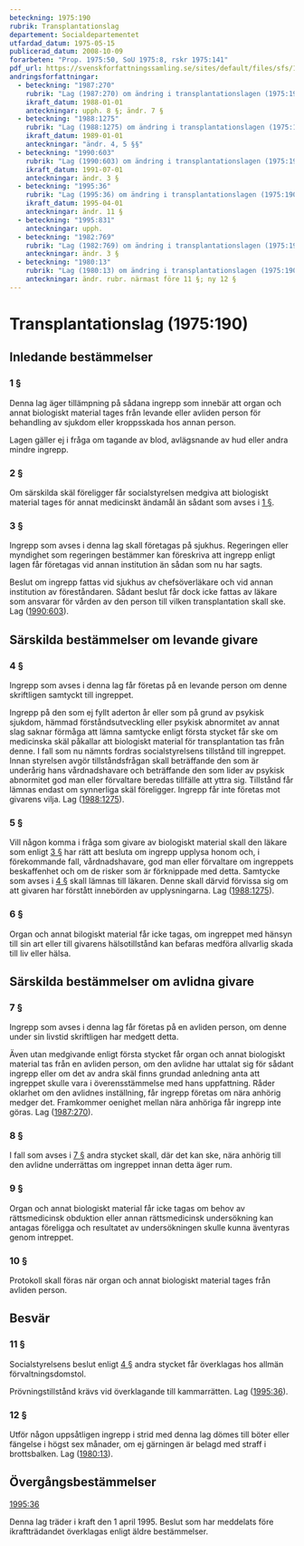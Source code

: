 ```yaml
---
beteckning: 1975:190
rubrik: Transplantationslag
departement: Socialdepartementet
utfardad_datum: 1975-05-15
publicerad_datum: 2008-10-09
forarbeten: "Prop. 1975:50, SoU 1975:8, rskr 1975:141"
pdf_url: https://svenskforfattningssamling.se/sites/default/files/sfs/1975-05/SFS1975-190.pdf
andringsforfattningar:
  - beteckning: "1987:270"
    rubrik: "Lag (1987:270) om ändring i transplantationslagen (1975:190)"
    ikraft_datum: 1988-01-01
    anteckningar: upph. 8 §; ändr. 7 §
  - beteckning: "1988:1275"
    rubrik: "Lag (1988:1275) om ändring i transplantationslagen (1975:190)"
    ikraft_datum: 1989-01-01
    anteckningar: "ändr. 4, 5 §§"
  - beteckning: "1990:603"
    rubrik: "Lag (1990:603) om ändring i transplantationslagen (1975:190)"
    ikraft_datum: 1991-07-01
    anteckningar: ändr. 3 §
  - beteckning: "1995:36"
    rubrik: "Lag (1995:36) om ändring i transplantationslagen (1975:190)"
    ikraft_datum: 1995-04-01
    anteckningar: ändr. 11 §
  - beteckning: "1995:831"
    anteckningar: upph.
  - beteckning: "1982:769"
    rubrik: "Lag (1982:769) om ändring i transplantationslagen (1975:190)"
    anteckningar: ändr. 3 §
  - beteckning: "1980:13"
    rubrik: "Lag (1980:13) om ändring i transplantationslagen (1975:190)"
    anteckningar: ändr. rubr. närmast före 11 §; ny 12 §
---
```


# Transplantationslag (1975:190)

## Inledande bestämmelser

### 1 §

Denna lag äger tillämpning på sådana ingrepp som innebär att organ och annat biologiskt material tages från levande eller avliden person för behandling av sjukdom eller kroppsskada hos annan person.

Lagen gäller ej i fråga om tagande av blod, avlägsnande av hud eller andra mindre ingrepp.

### 2 §

Om särskilda skäl föreligger får socialstyrelsen medgiva att biologiskt material tages för annat medicinskt ändamål än sådant som avses i [1 §](#1).

### 3 §

Ingrepp som avses i denna lag skall företagas på sjukhus. Regeringen eller myndighet som regeringen bestämmer kan föreskriva att ingrepp enligt lagen får företagas vid annan institution än sådan som nu har sagts.

Beslut om ingrepp fattas vid sjukhus av chefsöverläkare och vid annan institution av föreståndaren. Sådant beslut får dock icke fattas av läkare som ansvarar för vården av den person till vilken transplantation skall ske. Lag ([1990:603](https://selex.se/eli/sfs/1990/603)).

## Särskilda bestämmelser om levande givare

### 4 §

Ingrepp som avses i denna lag får företas på en levande person om denne skriftligen samtyckt till ingreppet.

Ingrepp på den som ej fyllt aderton år eller som på grund av psykisk sjukdom, hämmad förståndsutveckling eller psykisk abnormitet av annat slag saknar förmåga att lämna samtycke enligt första stycket får ske om medicinska skäl påkallar att biologiskt material för transplantation tas från denne. I fall som nu nämnts fordras socialstyrelsens tillstånd till ingreppet. Innan styrelsen avgör tillståndsfrågan skall beträffande den som är underårig hans vårdnadshavare och beträffande den som lider av psykisk abnormitet god man eller förvaltare beredas tillfälle att yttra sig. Tillstånd får lämnas endast om synnerliga skäl föreligger. Ingrepp får inte företas mot givarens vilja. Lag ([1988:1275](https://selex.se/eli/sfs/1988/1275)).

### 5 §

Vill någon komma i fråga som givare av biologiskt material skall den läkare som enligt [3 §](#3) har rätt att besluta om ingrepp upplysa honom och, i förekommande fall, vårdnadshavare, god man eller förvaltare om ingreppets beskaffenhet och om de risker som är förknippade med detta. Samtycke som avses i [4 §](#4) skall lämnas till läkaren. Denne skall därvid förvissa sig om att givaren har förstått innebörden av upplysningarna. Lag ([1988:1275](https://selex.se/eli/sfs/1988/1275)).

### 6 §

Organ och annat bilogiskt material får icke tagas, om ingreppet med hänsyn till sin art eller till givarens hälsotillstånd kan befaras medföra allvarlig skada till liv eller hälsa.

## Särskilda bestämmelser om avlidna givare

### 7 §

Ingrepp som avses i denna lag får företas på en avliden person, om denne under sin livstid skriftligen har medgett detta.

Även utan medgivande enligt första stycket får organ och annat biologiskt material tas från en avliden person, om den avlidne har uttalat sig för sådant ingrepp eller om det av andra skäl finns grundad anledning anta att ingreppet skulle vara i överensstämmelse med hans uppfattning. Råder oklarhet om den avlidnes inställning, får ingrepp företas om nära anhörig medger det. Framkommer oenighet mellan nära anhöriga får ingrepp inte göras. Lag ([1987:270](https://selex.se/eli/sfs/1987/270)).

### 8 §

I fall som avses i [7 §](#7) andra stycket skall, där det kan ske, nära anhörig till den avlidne underrättas om ingreppet innan detta äger rum.

### 9 §

Organ och annat biologiskt material får icke tagas om behov av rättsmedicinsk obduktion eller annan rättsmedicinsk undersökning kan antagas föreligga och resultatet av undersökningen skulle kunna äventyras genom intreppet.

### 10 §

Protokoll skall föras när organ och annat biologiskt material tages från avliden person.

## Besvär

### 11 §

Socialstyrelsens beslut enligt [4 §](#4) andra stycket får överklagas hos allmän förvaltningsdomstol.

Prövningstillstånd krävs vid överklagande till kammarrätten. Lag ([1995:36](https://selex.se/eli/sfs/1995/36)).

### 12 §

Utför någon uppsåtligen ingrepp i strid med denna lag dömes till böter eller fängelse i högst sex månader, om ej gärningen är belagd med straff i brottsbalken. Lag ([1980:13](https://selex.se/eli/sfs/1980/13)).

## Övergångsbestämmelser

[1995:36](https://selex.se/eli/sfs/1995/36)

Denna lag träder i kraft den 1 april 1995. Beslut som har meddelats före ikraftträdandet överklagas enligt äldre bestämmelser.